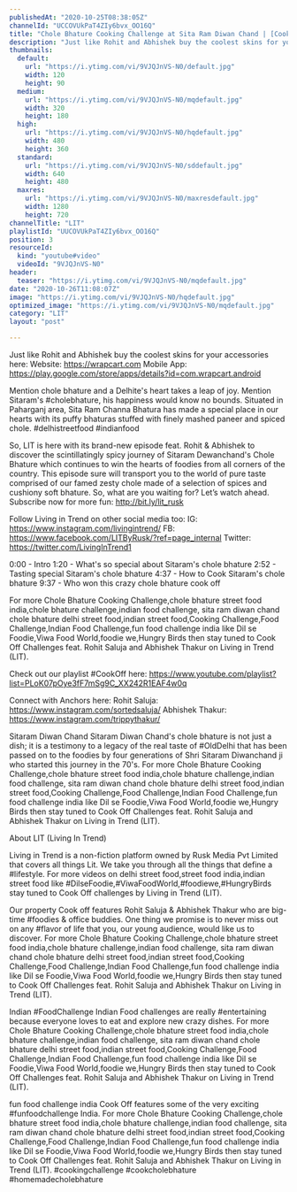 ```yaml
---
publishedAt: "2020-10-25T08:38:05Z"
channelId: "UCCOVUkPaT4ZIy6bvx_OO16Q"
title: "Chole Bhature Cooking Challenge at Sita Ram Diwan Chand | [Cook Off#20]"
description: "Just like Rohit and Abhishek buy the coolest skins for your accessories here:\nWebsite: https://wrapcart.com\nMobile App: https://play.google.com/store/apps/details?id=com.wrapcart.android\n\nMention chole bhature and a Delhite's heart takes a leap of joy. Mention Sitaram's #cholebhature, his happiness would know no bounds. Situated in Paharganj area, Sita Ram Channa Bhatura has made a special place in our hearts with its puffy bhaturas stuffed with finely mashed paneer and spiced chole. #delhistreetfood #indianfood\n\nSo, LIT is here with its brand-new episode feat. Rohit & Abhishek to discover the scintillatingly spicy journey of Sitaram Dewanchand's Chole Bhature which continues to win the hearts of foodies from all corners of the country. This episode sure will transport you to the world of pure taste comprised of our famed zesty chole made of a selection of spices and cushiony soft bhature. So, what are you waiting for? Let’s watch ahead. Subscribe now for more fun: http://bit.ly/lit_rusk\n\nFollow Living in Trend on other social media too:\nIG: https://www.instagram.com/livingintrend/\nFB: https://www.facebook.com/LITByRusk/?ref=page_internal \nTwitter: https://twitter.com/LivingInTrend1\n\n0:00 - Intro\n1:20 - What's so special about Sitaram's chole bhature\n2:52 - Tasting special Sitaram's chole bhature\n4:37 - How to Cook Sitaram's chole bhature\n9:37 - Who won this crazy chole bhature cook off\n\nFor more Chole Bhature Cooking Challenge,chole bhature street food india,chole bhature challenge,indian food challenge, sita ram diwan chand chole bhature delhi street food,indian street food,Cooking Challenge,Food Challenge,Indian Food Challenge,fun food challenge india like Dil se Foodie,Viwa Food World,foodie we,Hungry Birds then stay tuned to Cook Off Challenges feat. Rohit Saluja and Abhishek Thakur on Living in Trend (LIT).\n\nCheck out our playlist #CookOff here: https://www.youtube.com/playlist?list=PLoK07pOye3fF7mSg9C_XX242R1EAF4w0q\n\nConnect with Anchors here:\nRohit Saluja: https://www.instagram.com/sortedsaluja/\nAbhishek Thakur: https://www.instagram.com/trippythakur/\n\nSitaram Diwan Chand\nSitaram Diwan Chand's chole bhature is not just a dish; it is a testimony to a legacy of the real taste of #OldDelhi that has been passed on to the foodies by four generations of Shri Sitaram Diwanchand ji who started this journey in the 70's. For more Chole Bhature Cooking Challenge,chole bhature street food india,chole bhature challenge,indian food challenge, sita ram diwan chand chole bhature delhi street food,indian street food,Cooking Challenge,Food Challenge,Indian Food Challenge,fun food challenge india like Dil se Foodie,Viwa Food World,foodie we,Hungry Birds then stay tuned to Cook Off Challenges feat. Rohit Saluja and Abhishek Thakur on Living in Trend (LIT).\n\nAbout LIT (Living In Trend)\n\nLiving in Trend is a non-fiction platform owned by Rusk Media Pvt Limited that covers all things Lit. We take you through all the things that define a #lifestyle. For more videos on delhi street food,street food india,indian street food like #DilseFoodie,#ViwaFoodWorld,#foodiewe,#HungryBirds stay tuned to Cook Off challenges by Living in Trend (LIT).\n\nOur property Cook off features Rohit Saluja & Abhishek Thakur who are big-time #foodies & office buddies. One thing we promise is to never miss out on any #flavor of life that you, our young audience, would like us to discover. For more Chole Bhature Cooking Challenge,chole bhature street food india,chole bhature challenge,indian food challenge, sita ram diwan chand chole bhature delhi street food,indian street food,Cooking Challenge,Food Challenge,Indian Food Challenge,fun food challenge india like Dil se Foodie,Viwa Food World,foodie we,Hungry Birds then stay tuned to Cook Off Challenges feat. Rohit Saluja and Abhishek Thakur on Living in Trend (LIT).\n\nIndian #FoodChallenge\nIndian Food challenges are really #entertaining because everyone loves to eat and explore new crazy dishes. For more Chole Bhature Cooking Challenge,chole bhature street food india,chole bhature challenge,indian food challenge, sita ram diwan chand chole bhature delhi street food,indian street food,Cooking Challenge,Food Challenge,Indian Food Challenge,fun food challenge india like Dil se Foodie,Viwa Food World,foodie we,Hungry Birds then stay tuned to Cook Off Challenges feat. Rohit Saluja and Abhishek Thakur on Living in Trend (LIT).\n\nfun food challenge india \nCook Off features some of the very exciting #funfoodchallenge India. For more Chole Bhature Cooking Challenge,chole bhature street food india,chole bhature challenge,indian food challenge, sita ram diwan chand chole bhature delhi street food,indian street food,Cooking Challenge,Food Challenge,Indian Food Challenge,fun food challenge india like Dil se Foodie,Viwa Food World,foodie we,Hungry Birds then stay tuned to Cook Off Challenges feat. Rohit Saluja and Abhishek Thakur on Living in Trend (LIT). #cookingchallenge #cookcholebhature #homemadecholebhature"
thumbnails:
  default:
    url: "https://i.ytimg.com/vi/9VJQJnVS-N0/default.jpg"
    width: 120
    height: 90
  medium:
    url: "https://i.ytimg.com/vi/9VJQJnVS-N0/mqdefault.jpg"
    width: 320
    height: 180
  high:
    url: "https://i.ytimg.com/vi/9VJQJnVS-N0/hqdefault.jpg"
    width: 480
    height: 360
  standard:
    url: "https://i.ytimg.com/vi/9VJQJnVS-N0/sddefault.jpg"
    width: 640
    height: 480
  maxres:
    url: "https://i.ytimg.com/vi/9VJQJnVS-N0/maxresdefault.jpg"
    width: 1280
    height: 720
channelTitle: "LIT"
playlistId: "UUCOVUkPaT4ZIy6bvx_OO16Q"
position: 3
resourceId:
  kind: "youtube#video"
  videoId: "9VJQJnVS-N0"
header:
  teaser: "https://i.ytimg.com/vi/9VJQJnVS-N0/mqdefault.jpg"
date: "2020-10-26T11:08:07Z"
image: "https://i.ytimg.com/vi/9VJQJnVS-N0/hqdefault.jpg"
optimized_image: "https://i.ytimg.com/vi/9VJQJnVS-N0/mqdefault.jpg"
category: "LIT"
layout: "post"

---
```

Just like Rohit and Abhishek buy the coolest skins for your accessories here:
Website: https://wrapcart.com
Mobile App: https://play.google.com/store/apps/details?id=com.wrapcart.android

Mention chole bhature and a Delhite's heart takes a leap of joy. Mention Sitaram's #cholebhature, his happiness would know no bounds. Situated in Paharganj area, Sita Ram Channa Bhatura has made a special place in our hearts with its puffy bhaturas stuffed with finely mashed paneer and spiced chole. #delhistreetfood #indianfood

So, LIT is here with its brand-new episode feat. Rohit & Abhishek to discover the scintillatingly spicy journey of Sitaram Dewanchand's Chole Bhature which continues to win the hearts of foodies from all corners of the country. This episode sure will transport you to the world of pure taste comprised of our famed zesty chole made of a selection of spices and cushiony soft bhature. So, what are you waiting for? Let’s watch ahead. Subscribe now for more fun: http://bit.ly/lit_rusk

Follow Living in Trend on other social media too:
IG: https://www.instagram.com/livingintrend/
FB: https://www.facebook.com/LITByRusk/?ref=page_internal 
Twitter: https://twitter.com/LivingInTrend1

0:00 - Intro
1:20 - What's so special about Sitaram's chole bhature
2:52 - Tasting special Sitaram's chole bhature
4:37 - How to Cook Sitaram's chole bhature
9:37 - Who won this crazy chole bhature cook off

For more Chole Bhature Cooking Challenge,chole bhature street food india,chole bhature challenge,indian food challenge, sita ram diwan chand chole bhature delhi street food,indian street food,Cooking Challenge,Food Challenge,Indian Food Challenge,fun food challenge india like Dil se Foodie,Viwa Food World,foodie we,Hungry Birds then stay tuned to Cook Off Challenges feat. Rohit Saluja and Abhishek Thakur on Living in Trend (LIT).

Check out our playlist #CookOff here: https://www.youtube.com/playlist?list=PLoK07pOye3fF7mSg9C_XX242R1EAF4w0q

Connect with Anchors here:
Rohit Saluja: https://www.instagram.com/sortedsaluja/
Abhishek Thakur: https://www.instagram.com/trippythakur/

Sitaram Diwan Chand
Sitaram Diwan Chand's chole bhature is not just a dish; it is a testimony to a legacy of the real taste of #OldDelhi that has been passed on to the foodies by four generations of Shri Sitaram Diwanchand ji who started this journey in the 70's. For more Chole Bhature Cooking Challenge,chole bhature street food india,chole bhature challenge,indian food challenge, sita ram diwan chand chole bhature delhi street food,indian street food,Cooking Challenge,Food Challenge,Indian Food Challenge,fun food challenge india like Dil se Foodie,Viwa Food World,foodie we,Hungry Birds then stay tuned to Cook Off Challenges feat. Rohit Saluja and Abhishek Thakur on Living in Trend (LIT).

About LIT (Living In Trend)

Living in Trend is a non-fiction platform owned by Rusk Media Pvt Limited that covers all things Lit. We take you through all the things that define a #lifestyle. For more videos on delhi street food,street food india,indian street food like #DilseFoodie,#ViwaFoodWorld,#foodiewe,#HungryBirds stay tuned to Cook Off challenges by Living in Trend (LIT).

Our property Cook off features Rohit Saluja & Abhishek Thakur who are big-time #foodies & office buddies. One thing we promise is to never miss out on any #flavor of life that you, our young audience, would like us to discover. For more Chole Bhature Cooking Challenge,chole bhature street food india,chole bhature challenge,indian food challenge, sita ram diwan chand chole bhature delhi street food,indian street food,Cooking Challenge,Food Challenge,Indian Food Challenge,fun food challenge india like Dil se Foodie,Viwa Food World,foodie we,Hungry Birds then stay tuned to Cook Off Challenges feat. Rohit Saluja and Abhishek Thakur on Living in Trend (LIT).

Indian #FoodChallenge
Indian Food challenges are really #entertaining because everyone loves to eat and explore new crazy dishes. For more Chole Bhature Cooking Challenge,chole bhature street food india,chole bhature challenge,indian food challenge, sita ram diwan chand chole bhature delhi street food,indian street food,Cooking Challenge,Food Challenge,Indian Food Challenge,fun food challenge india like Dil se Foodie,Viwa Food World,foodie we,Hungry Birds then stay tuned to Cook Off Challenges feat. Rohit Saluja and Abhishek Thakur on Living in Trend (LIT).

fun food challenge india 
Cook Off features some of the very exciting #funfoodchallenge India. For more Chole Bhature Cooking Challenge,chole bhature street food india,chole bhature challenge,indian food challenge, sita ram diwan chand chole bhature delhi street food,indian street food,Cooking Challenge,Food Challenge,Indian Food Challenge,fun food challenge india like Dil se Foodie,Viwa Food World,foodie we,Hungry Birds then stay tuned to Cook Off Challenges feat. Rohit Saluja and Abhishek Thakur on Living in Trend (LIT). #cookingchallenge #cookcholebhature #homemadecholebhature